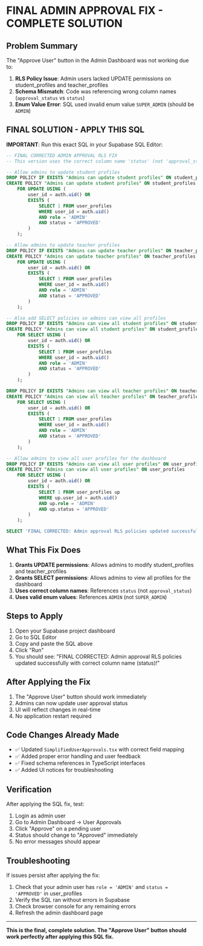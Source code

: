 # FINAL ADMIN APPROVAL FIX - COMPLETE SOLUTION

## Problem Summary
The "Approve User" button in the Admin Dashboard was not working due to:
1. **RLS Policy Issue**: Admin users lacked UPDATE permissions on student_profiles and teacher_profiles
2. **Schema Mismatch**: Code was referencing wrong column names (`approval_status` vs `status`)
3. **Enum Value Error**: SQL used invalid enum value `SUPER_ADMIN` (should be `ADMIN`)

## FINAL SOLUTION - APPLY THIS SQL

**IMPORTANT**: Run this exact SQL in your Supabase SQL Editor:

```sql
-- FINAL CORRECTED ADMIN APPROVAL RLS FIX
-- This version uses the correct column name 'status' (not 'approval_status')

-- Allow admins to update student profiles
DROP POLICY IF EXISTS "Admins can update student profiles" ON student_profiles;
CREATE POLICY "Admins can update student profiles" ON student_profiles
    FOR UPDATE USING (
        user_id = auth.uid() OR
        EXISTS (
            SELECT 1 FROM user_profiles 
            WHERE user_id = auth.uid() 
            AND role = 'ADMIN'
            AND status = 'APPROVED'
        )
    );

-- Allow admins to update teacher profiles  
DROP POLICY IF EXISTS "Admins can update teacher profiles" ON teacher_profiles;
CREATE POLICY "Admins can update teacher profiles" ON teacher_profiles
    FOR UPDATE USING (
        user_id = auth.uid() OR
        EXISTS (
            SELECT 1 FROM user_profiles 
            WHERE user_id = auth.uid() 
            AND role = 'ADMIN'
            AND status = 'APPROVED'
        )
    );

-- Also add SELECT policies so admins can view all profiles
DROP POLICY IF EXISTS "Admins can view all student profiles" ON student_profiles;
CREATE POLICY "Admins can view all student profiles" ON student_profiles
    FOR SELECT USING (
        user_id = auth.uid() OR
        EXISTS (
            SELECT 1 FROM user_profiles 
            WHERE user_id = auth.uid() 
            AND role = 'ADMIN'
            AND status = 'APPROVED'
        )
    );

DROP POLICY IF EXISTS "Admins can view all teacher profiles" ON teacher_profiles;
CREATE POLICY "Admins can view all teacher profiles" ON teacher_profiles
    FOR SELECT USING (
        user_id = auth.uid() OR
        EXISTS (
            SELECT 1 FROM user_profiles 
            WHERE user_id = auth.uid() 
            AND role = 'ADMIN'
            AND status = 'APPROVED'
        )
    );

-- Allow admins to view all user profiles for the dashboard
DROP POLICY IF EXISTS "Admins can view all user profiles" ON user_profiles;
CREATE POLICY "Admins can view all user profiles" ON user_profiles
    FOR SELECT USING (
        user_id = auth.uid() OR
        EXISTS (
            SELECT 1 FROM user_profiles up 
            WHERE up.user_id = auth.uid() 
            AND up.role = 'ADMIN'
            AND up.status = 'APPROVED'
        )
    );

SELECT 'FINAL CORRECTED: Admin approval RLS policies updated successfully with correct column name (status)!' as result;
```

## What This Fix Does
1. **Grants UPDATE permissions**: Allows admins to modify student_profiles and teacher_profiles
2. **Grants SELECT permissions**: Allows admins to view all profiles for the dashboard
3. **Uses correct column names**: References `status` (not `approval_status`)
4. **Uses valid enum values**: References `ADMIN` (not `SUPER_ADMIN`)

## Steps to Apply
1. Open your Supabase project dashboard
2. Go to SQL Editor
3. Copy and paste the SQL above
4. Click "Run" 
5. You should see: "FINAL CORRECTED: Admin approval RLS policies updated successfully with correct column name (status)!"

## After Applying the Fix
1. The "Approve User" button should work immediately
2. Admins can now update user approval status
3. UI will reflect changes in real-time
4. No application restart required

## Code Changes Already Made
- ✅ Updated `SimplifiedUserApprovals.tsx` with correct field mapping
- ✅ Added proper error handling and user feedback
- ✅ Fixed schema references in TypeScript interfaces
- ✅ Added UI notices for troubleshooting

## Verification
After applying the SQL fix, test:
1. Login as admin user
2. Go to Admin Dashboard → User Approvals
3. Click "Approve" on a pending user
4. Status should change to "Approved" immediately
5. No error messages should appear

## Troubleshooting
If issues persist after applying the fix:
1. Check that your admin user has `role = 'ADMIN'` and `status = 'APPROVED'` in user_profiles
2. Verify the SQL ran without errors in Supabase
3. Check browser console for any remaining errors
4. Refresh the admin dashboard page

---

**This is the final, complete solution. The "Approve User" button should work perfectly after applying this SQL fix.**
